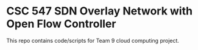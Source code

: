# CSC 547 SDN Overlay Network with Open Flow Controller
This repo contains code/scripts for Team 9 cloud computing project.
